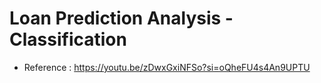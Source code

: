 # Loan Prediction Analysis - Classification
- Reference : https://youtu.be/zDwxGxiNFSo?si=oQheFU4s4An9UPTU